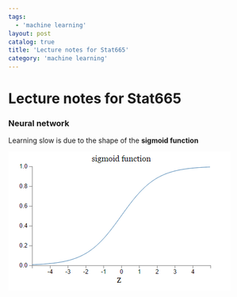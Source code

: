 ```yaml
---
tags:
  - 'machine learning'
layout: post
catalog: true
title: 'Lecture notes for Stat665'
category: 'machine learning'
---
```


# Lecture notes for Stat665

### Neural network

Learning slow is due to the shape of the **sigmoid function**

[![sigmoid](/img/in-post/sigmoid.png "sigmoid")](/img/in-post/sigmoid.png "sigmoid")

